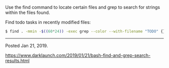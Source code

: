Use the find command to locate certain files and grep to search for strings within the files found.

Find todo tasks in recently modified files:

```bash
$ find . -mmin -$((60*24)) -exec grep --color --with-filename "TODO" {} \;
```

---

Posted Jan 21, 2019.

https://www.darklaunch.com/2019/01/21/bash-find-and-grep-search-results.html